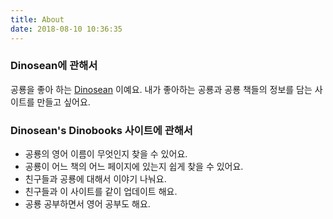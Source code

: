```yaml
---
title: About
date: 2018-08-10 10:36:35
---
```


### Dinosean에 관해서
공룡을 좋아 하는 [Dinosean](https://www.facebook.com/dinosean.sh) 이예요.
내가 좋아하는 공룡과 공룡 책들의 정보를 담는 사이트를 만들고 싶어요.

### Dinosean's Dinobooks 사이트에 관해서
- 공룡의 영어 이름이 무엇인지 찾을 수 있어요.
- 공룡이 어느 책의 어느 페이지에 있는지 쉽게 찾을 수 있어요.
- 친구들과 공룡에 대해서 이야기 나눠요.
- 친구들과 이 사이트를 같이 업데이트 해요.
- 공룡 공부하면서 영어 공부도 해요.
